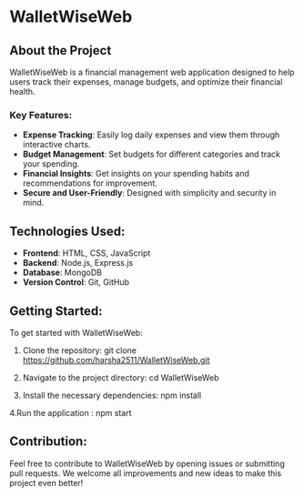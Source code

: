 # WalletWiseWeb

## About the Project

WalletWiseWeb is a financial management web application designed to help users track their expenses, manage budgets, and optimize their financial health.

### Key Features:
- **Expense Tracking**: Easily log daily expenses and view them through interactive charts.
- **Budget Management**: Set budgets for different categories and track your spending.
- **Financial Insights**: Get insights on your spending habits and recommendations for improvement.
- **Secure and User-Friendly**: Designed with simplicity and security in mind.

## Technologies Used:
- **Frontend**: HTML, CSS, JavaScript
- **Backend**: Node.js, Express.js
- **Database**: MongoDB
- **Version Control**: Git, GitHub

## Getting Started:

To get started with WalletWiseWeb:

1. Clone the repository:
   git clone https://github.com/harsha2511/WalletWiseWeb.git
   
2. Navigate to the project directory:
   cd WalletWiseWeb
    
3. Install the necessary dependencies:
   npm install

4.Run the application :
 npm start


## Contribution:
Feel free to contribute to WalletWiseWeb by opening issues or submitting pull requests. We welcome all improvements and new ideas to make this project even better!

